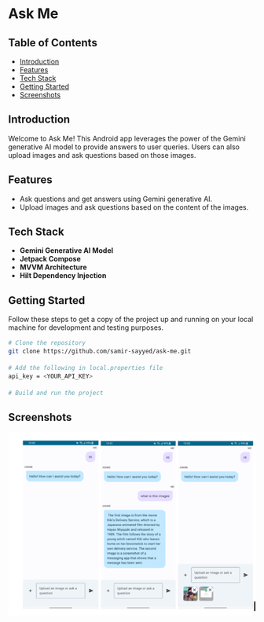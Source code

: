 # Ask Me

## Table of Contents

- [Introduction](#introduction)
- [Features](#features)
- [Tech Stack](#tech-stack)
- [Getting Started](#getting-started)
- [Screenshots](#screenshots)

## Introduction

Welcome to Ask Me! This Android app leverages the power of the Gemini generative AI model to provide answers to user queries. Users can also upload images and ask questions based on those images.

## Features

- Ask questions and get answers using Gemini generative AI.
- Upload images and ask questions based on the content of the images.

## Tech Stack

- **Gemini Generative AI Model**
- **Jetpack Compose**
- **MVVM Architecture**
- **Hilt Dependency Injection**

## Getting Started

Follow these steps to get a copy of the project up and running on your local machine for development and testing purposes.

```bash
# Clone the repository
git clone https://github.com/samir-sayyed/ask-me.git

# Add the following in local.properties file
api_key = <YOUR_API_KEY>

# Build and run the project
```

## Screenshots

![Home Screen](screenshot.PNG)




